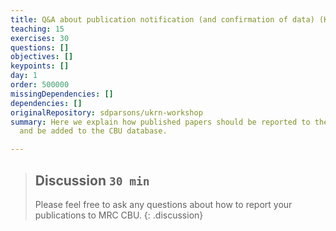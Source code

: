 ```yaml
---
title: Q&A about publication notification (and confirmation of data) (Kevin Symonds)
teaching: 15
exercises: 30
questions: []
objectives: []
keypoints: []
day: 1
order: 500000
missingDependencies: []
dependencies: []
originalRepository: sdparsons/ukrn-workshop
summary: Here we explain how published papers should be reported to the MRC CBU
  and be added to the CBU database.

---
```

> ## Discussion `30 min`
> Please feel free to ask any questions about how to report your publications to MRC CBU.
{: .discussion}